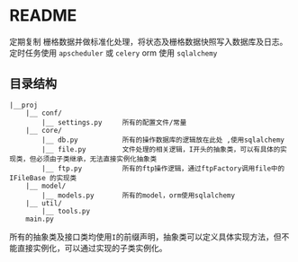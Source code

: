 # README
定期复制 栅格数据并做标准化处理，将状态及栅格数据快照写入数据库及日志。
定时任务使用 `apscheduler` 或 `celery`
orm 使用 `sqlalchemy`

## 目录结构
```
|__proj
    |__ conf/
        |__ settings.py     所有的配置文件/常量
    |__ core/
        |__ db.py           所有的操作数据库的逻辑放在此处 ,使用sqlalchemy
        |__ file.py         文件处理的相关逻辑，I开头的抽象类，可以有具体的实现类，但必须由子类继承，无法直接实例化抽象类
        |__ ftp.py          所有的ftp操作逻辑，通过ftpFactory调用file中的 IFileBase 的实现类
    |__ model/
        |__ models.py       所有的model，orm使用sqlalchemy
    |__ util/
        |__ tools.py
    main.py
```

所有的抽象类及接口类均使用`I`的前缀声明，抽象类可以定义具体实现方法，但不能直接实例化，可以通过实现的子类实例化。